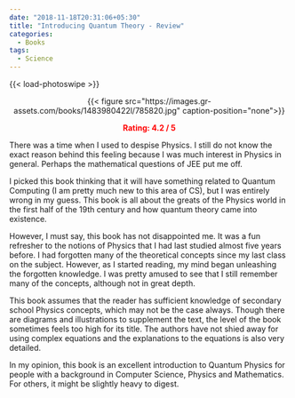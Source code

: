 ```yaml
---
date: "2018-11-18T20:31:06+05:30"
title: "Introducing Quantum Theory - Review"
categories:
  - Books
tags:
  - Science
---
```


{{< load-photoswipe >}}

<center>{{< figure src="https://images.gr-assets.com/books/1483980422l/785820.jpg" caption-position="none">}}

<span style="color:red">**Rating: 4.2 / 5**</span>
</center>

There was a time when I used to despise Physics. I still do not know the exact reason behind this feeling because I was much interest in Physics in general. Perhaps the mathematical questions of JEE put me off.

I picked this book thinking that it will have something related to Quantum Computing (I am pretty much new to this area of CS), but I was entirely wrong in my guess. This book is all about the greats of the Physics world in the first half of the 19th century and how quantum theory came into existence.

However, I must say, this book has not disappointed me. It was a fun refresher to the notions of Physics that I had last studied almost five years before. I had forgotten many of the theoretical concepts since my last class on the subject. However, as I started reading, my mind began unleashing the forgotten knowledge. I was pretty amused to see that I still remember many of the concepts, although not in great depth.

This book assumes that the reader has sufficient knowledge of secondary school Physics concepts, which may not be the case always. Though there are diagrams and illustrations to supplement the text, the level of the book sometimes feels too high for its title. The authors have not shied away for using complex equations and the explanations to the equations is also very detailed.

In my opinion, this book is an excellent introduction to Quantum Physics for people with a background in Computer Science, Physics and Mathematics. For others, it might be slightly heavy to digest.